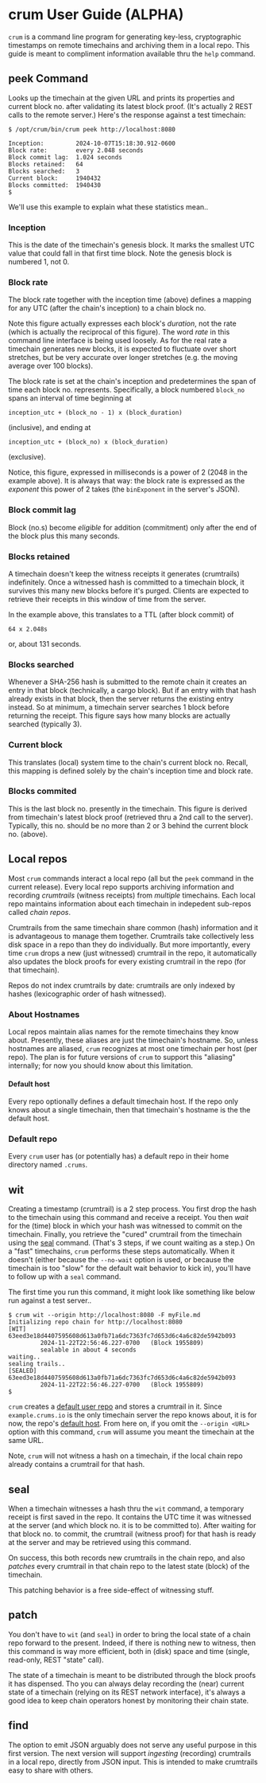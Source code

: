 # crum User Guide (ALPHA)

`crum` is a command line program for generating key-less, cryptographic
timestamps on remote timechains and archiving them in a local repo.
This guide is meant to compliment information available thru the `help` command.

## peek Command

Looks up the timechain at the given URL and prints its properties and
current block no. after validating its latest block proof. (It's actually
2 REST calls to the remote server.) Here's the response against a
test timechain:

>   
    $ /opt/crum/bin/crum peek http://localhost:8080

    Inception:         2024-10-07T15:18:30.912-0600
    Block rate:        every 2.048 seconds
    Block commit lag:  1.024 seconds
    Blocks retained:   64
    Blocks searched:   3
    Current block:     1940432
    Blocks committed:  1940430
    $

We'll use this example to explain what these statistics mean..

### Inception

This is the date of the timechain's genesis block. It marks the smallest
UTC value that could fall in that first time block. Note the genesis block
is numbered 1, not 0.

### Block rate

The block rate together with the inception time (above) defines a mapping for
any UTC (after the chain's inception) to a chain block no.

Note this figure actually expresses each block's *duration*, not the rate
(which is actually the reciprocal of this figure). The word *rate* in this
command line interface is being used loosely. As for the real rate a timechain
generates new blocks, it is expected to fluctuate over short stretches, but
be very accurate over longer stretches (e.g. the moving average over 100 blocks).

The block rate is set at the chain's inception and predetermines
the span of time each block no. represents. Specifically, 
a block numbered `block_no` spans an interval of time beginning at
>   
    inception_utc + (block_no - 1) x (block_duration)
(inclusive), and ending at
>   
    inception_utc + (block_no) x (block_duration)
(exclusive).

Notice, this figure, expressed in milliseconds is a power of 2
(2048 in the example above). It is always that way: the
block rate is expressed as the *exponent* this power of 2 takes
(the `binExponent` in the server's JSON).


### Block commit lag

Block (no.s) become *eligible* for addition (commitment) only after
the end of the block plus this many seconds.

### Blocks retained

A timechain doesn't keep the witness receipts it generates (crumtrails) indefinitely.
Once a witnessed hash is committed to a timechain block, it survives this
many new blocks before it's purged. Clients are expected to retrieve
their receipts in this window of time from the server.

In the example above, this translates to a TTL (after block commit) of
>   
    64 x 2.048s
or, about 131 seconds.

### Blocks searched

Whenever a SHA-256 hash is submitted to the remote chain it creates an
entry in that block (technically, a cargo block). But if an entry with
that hash already exists in that block, then the server returns the
existing entry instead. So at minimum, a timechain server searches 1
block before returning the receipt. This figure says how many blocks
are actually searched (typically 3).

### Current block

This translates (local) system time to the chain's current block no.
Recall, this mapping is defined solely by the chain's inception time and
block rate.

### Blocks commited

This is the last block no. presently in the timechain. This figure is
derived from timechain's latest block proof (retrieved thru a 2nd call
to the server). Typically, this no. should be no more than 2 or 3 behind
the current block no. (above).

## Local repos

Most `crum` commands interact a local repo (all but the `peek` command
in the current release). Every local repo supports archiving information
and recording *crumtrails* (witness receipts) from *multiple* timechains.
Each local repo maintains information about each timechain in indepedent
sub-repos called *chain repos*.

Crumtrails from the same timechain share common (hash) information and
it is advantageous to manage them together. Crumtrails
take collectively less disk space in a repo than they do individually.
But more importantly, every time `crum` drops a new (just witnessed)
crumtrail in the repo, it automatically also updates the block proofs for
every existing crumtrail in the repo (for that timechain).

Repos do not index crumtrails by date: crumtrails are only indexed by
hashes (lexicographic order of hash witnessed).

### About Hostnames

Local repos maintain alias names for the remote timechains they know about.
Presently, these aliases are just the timechain's hostname. So, unless hostnames
are aliased, `crum` recognizes at most one timechain per host (per repo). The
plan is for future versions of `crum` to support this "aliasing" internally;
for now you should know about this limitation.

#### Default host

Every repo optionally defines a default timechain host. If the repo only knows
about a single timechain, then that timechain's hostname is the the default
host.

### Default repo

Every `crum` user has (or potentially has) a default repo in their home directory
named `.crums`.

## wit

Creating a timestamp (crumtrail) is a 2 step process. You first drop the hash to the
timechain using this command and receive a receipt. You then *wait* for the (time) block
in which your hash was witnessed to commit on the timechain. Finally, you retrieve
the "cured" crumtrail from the timechain using the [seal](#seal) command.
(That's 3 steps, if we count waiting as a step.) On a "fast" timechains,
`crum` performs these steps automatically. When it doesn't (either because
the `--no-wait` option is used, or because the timechain is too "slow" for
the default wait behavior to kick in), you'll have to follow up with a `seal` command.

The first time you run this command, it might look like something like below
run against a test server..

>   
    $ crum wit --origin http://localhost:8080 -F myFile.md 
    Initializing repo chain for http://localhost:8080
    [WIT]    63eed3e18d4407595608d613a0fb71a6dc7363fc7d653d6c4a6c82de5942b093
             2024-11-22T22:56:46.227-0700   (Block 1955809)
             sealable in about 4 seconds
    waiting..
    sealing trails..
    [SEALED] 63eed3e18d4407595608d613a0fb71a6dc7363fc7d653d6c4a6c82de5942b093
             2024-11-22T22:56:46.227-0700   (Block 1955809)
    $ 

`crum` creates a [default user repo](#default-repo) and stores a crumtrail
in it. Since `example.crums.io` is the only timechain server the repo knows about,
it is for now, the repo's [default host](#default-host). From here on, if you
omit the `--origin <URL>` option with this command, `crum` will assume you meant the
timechain at the same URL.

Note, `crum` will not witness a hash on a timechain, if the local chain repo already
contains a crumtrail for that hash.


## seal

When a timechain witnesses a hash thru the `wit` command, a temporary receipt
is first saved in the repo. It contains the UTC time it was witnessed at the server
(and which block no. it is to be committed to). After waiting for that block no. to
commit, the crumtrail (witness proof) for that hash is ready at the server and
may be retrieved using this command.

On success, this both records new crumtrails in the chain repo, and also *patches*
every crumtrail in that chain repo to the latest state (block) of the timechain.

This patching behavior is a free side-effect of witnessing stuff.

## patch

You don't have to `wit` (and `seal`) in order to bring the local state of a
chain repo forward to the present. Indeed, if there is nothing new to witness,
then this command is way more efficient, both in (disk) space and time (single,
read-only, REST "state" call).

The state of a timechain is meant to be distributed through the block proofs
it has dispensed. Tho you can always delay recording the (near) current state
of a timechain (relying on its REST network interface), it's always a good idea
to keep chain operators honest by monitoring their chain state.

## find

The option to emit JSON arguably does not serve any useful purpose in this first version.
The next version will support *ingesting* (recording) crumtrails in a local repo,
directly from JSON input. This is intended to make crumtrails easy to share with others.



